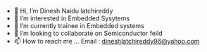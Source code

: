 - 👋 Hi, I’m Dinesh Naidu latchireddy
- 👀 I’m interested in Embedded Sysytems
- 🌱 I’m currently trainee in Embedded systems
- 💞️ I’m looking to collaborate on Semiconductor feild
- 📫 How to reach me ... Email : dineshlatchireddy96@yahoo.com

<!---
dineshlatchireddy/dineshlatchireddy is a ✨ special ✨ repository because its `README.md` (this file) appears on your GitHub profile.
You can click the Preview link to take a look at your changes.
--->
